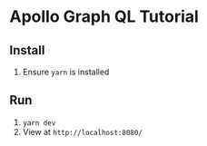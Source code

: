 # Apollo Graph QL Tutorial

## Install
1. Ensure `yarn` is installed


## Run
1. `yarn dev`
2. View at `http://localhost:8080/`

